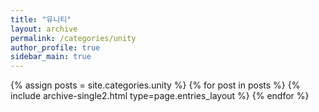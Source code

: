 ```yaml
---
title: "유니티"
layout: archive
permalink: /categories/unity
author_profile: true
sidebar_main: true
---
```



{% assign posts = site.categories.unity %}
{% for post in posts %} {% include archive-single2.html type=page.entries_layout %} {% endfor %}